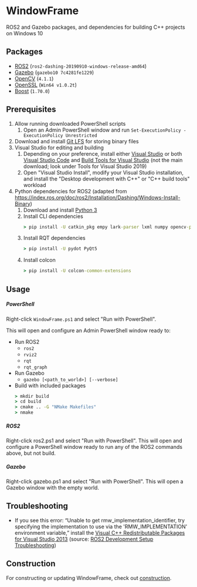 ﻿# WindowFrame

ROS2 and Gazebo packages, and dependencies for building C++ projects on Windows 10

## Packages

- [ROS2](https://github.com/ros2/ros2/releases) (`ros2-dashing-20190910-windows-release-amd64`)
- [Gazebo](https://bitbucket.org/osrf/gazebo/src/gazebo10/) (`gazebo10 7c4281fe1229`)
- [OpenCV](https://opencv.org/releases/) (`4.1.1`)
- [OpenSSL](https://slproweb.com/products/Win32OpenSSL.html) (`Win64 v1.0.2t`)
- [Boost](https://www.boost.org/) (`1.70.0`)

## Prerequisites

1. Allow running downloaded PowerShell scripts
    1. Open an Admin PowerShell window and run `Set-ExecutionPolicy -ExecutionPolicy Unrestricted`
2. Download and install [Git LFS](https://git-lfs.github.com/) for storing binary files
3. Visual Studio for editing and building
    1. Depending on your preference, install either [Visual Studio](https://visualstudio.microsoft.com/downloads/) or both [Visual Studio Code](https://code.visualstudio.com/download) and [Build Tools for Visual Studio](https://visualstudio.microsoft.com/downloads/) (not the main download; look under Tools for Visual Studio 2019)
    2. Open "Visual Studio Install", modify your Visual Studio installation, and install the "Desktop development with C++" or "C++ build tools" workload
4. Python dependencies for ROS2 (adapted from https://index.ros.org/doc/ros2/Installation/Dashing/Windows-Install-Binary)
    1. Download and install [Python 3](https://www.python.org/downloads/windows/)
    2. Install CLI dependencies
        ```cmd
        > pip install -U catkin_pkg empy lark-parser lxml numpy opencv-python pyparsing pyyaml setuptools
        ```
    3. Install RQT dependencies
        ```cmd
        > pip install -U pydot PyQt5
        ```
    4. Install colcon
        ```cmd
        > pip install -U colcon-common-extensions
        ```

## Usage

##### PowerShell

Right-click `WindowFrame.ps1` and select "Run with PowerShell".

This will open and configure an Admin PowerShell window ready to:
- Run ROS2
    - `ros2`
    - `rviz2`
    - `rqt`
    - `rqt_graph`
- Run Gazebo
    - `gazebo [<path_to_world>] [--verbose]`
- Build with included packages
    ```cmd
    > mkdir build
    > cd build
    > cmake .. -G "NMake Makefiles"
    > nmake
    ```

##### ROS2

Right-click ros2.ps1 and select "Run with PowerShell".
This will open and configure a PowerShell window ready to run any of the ROS2 commands above, but not build.

##### Gazebo

Right-click gazebo.ps1 and select "Run with PowerShell".
This will open a Gazebo window with the empty world.

## Troubleshooting

- If you see this error: “Unable to get rmw_implementation_identifier, try specifying the implementation to use via the 'RMW_IMPLEMENTATION' environment variable,” install the [Visual C++ Redistributable Packages for Visual Studio 2013](https://www.microsoft.com/en-us/download/details.aspx?id=40784) (source: [ROS2 Development Setup Troubleshooting](https://index.ros.org/doc/ros2/Installation/Dashing/Windows-Development-Setup/#failed-to-load-fastrtps-shared-library))

## Construction

For constructing or updating WindowFrame, check out [construction](construction).
